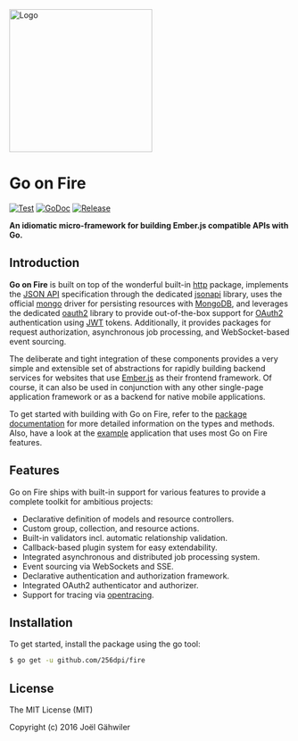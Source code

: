 <img src="https://joel-github-static.s3.amazonaws.com/gonfire/logo.png" alt="Logo" width="256"/>

# Go on Fire

[![Test](https://github.com/256dpi/fire/actions/workflows/test.yml/badge.svg)](https://github.com/256dpi/fire/actions/workflows/test.yml)
[![GoDoc](https://godoc.org/github.com/256dpi/fire?status.svg)](http://godoc.org/github.com/256dpi/fire)
[![Release](https://img.shields.io/github/release/256dpi/fire.svg)](https://github.com/256dpi/fire/releases)

**An idiomatic micro-framework for building Ember.js compatible APIs with Go.**

## Introduction

**Go on Fire** is built on top of the wonderful built-in [http](https://golang.org/pkg/net/http) package, implements the [JSON API](http://jsonapi.org) specification through the dedicated [jsonapi](https://github.com/256dpi/jsonapi) library, uses the official [mongo](https://github.com/mongodb/mongo-go-driver) driver for persisting resources with [MongoDB](https://www.mongodb.com), and leverages the dedicated [oauth2](https://github.com/256dpi/oauth2) library to provide out-of-the-box support for [OAuth2](https://oauth.net/2/) authentication using [JWT](https://jwt.io) tokens. Additionally, it provides packages for request authorization, asynchronous job processing, and WebSocket-based event sourcing.  

The deliberate and tight integration of these components provides a very simple and extensible set of abstractions for rapidly building backend services for websites that use [Ember.js](http://emberjs.com) as their frontend framework. Of course, it can also be used in conjunction with any other single-page application framework or as a backend for native mobile applications.

To get started with building with Go on Fire, refer to the [package documentation](https://godoc.org/github.com/256dpi/fire) for more detailed information on the types and methods. Also, have a look at the [example](https://github.com/256dpi/fire/tree/master/example) application that uses most Go on Fire features.

## Features

Go on Fire ships with built-in support for various features to provide a complete toolkit for ambitious projects:

- Declarative definition of models and resource controllers.
- Custom group, collection, and resource actions.
- Built-in validators incl. automatic relationship validation.
- Callback-based plugin system for easy extendability.
- Integrated asynchronous and distributed job processing system.
- Event sourcing via WebSockets and SSE.
- Declarative authentication and authorization framework.
- Integrated OAuth2 authenticator and authorizer.
- Support for tracing via [opentracing](https://opentracing.io).

## Installation

To get started, install the package using the go tool:

```bash
$ go get -u github.com/256dpi/fire
```

## License

The MIT License (MIT)

Copyright (c) 2016 Joël Gähwiler
